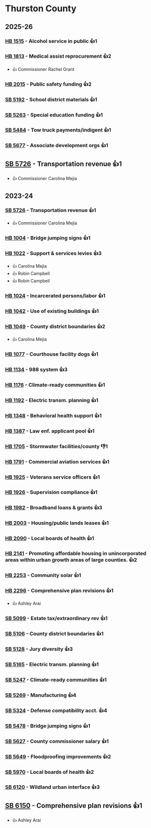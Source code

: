 # Thurston County
## 2025-26

### [HB 1515](/bill/2025-26/hb/1515/) - Alcohol service in public 👍1  

### [HB 1813](/bill/2025-26/hb/1813/) - Medical assist reprocurement 👍2  
* 👍 Commissioner Rachel Grant

### [HB 2015](/bill/2025-26/hb/2015/) - Public safety funding 👍2  

### [SB 5192](/bill/2025-26/sb/5192/) - School district materials 👍1  

### [SB 5263](/bill/2025-26/sb/5263/) - Special education funding 👍1  

### [SB 5484](/bill/2025-26/sb/5484/) - Tow truck payments/indigent 👍1  

### [SB 5677](/bill/2025-26/sb/5677/) - Associate development orgs 👍1  

## [SB 5726](/bill/2025-26/sb/5726/) - Transportation revenue 👍1  
* 👍 Commissioner Carolina Mejia

## 2023-24

### [SB 5726](/bill/2023-24/sb/5726/) - Transportation revenue 👍1  
* 👍 Commissioner Carolina Mejia

### [HB 1004](/bill/2023-24/hb/1004/) - Bridge jumping signs 👍1  

### [HB 1022](/bill/2023-24/hb/1022/) - Support & services levies 👍3  
* 👍 Carolina Mejia
* 👍 Robin Campbell
* 👍 Robin Campbell

### [HB 1024](/bill/2023-24/hb/1024/) - Incarcerated persons/labor 👍1  

### [HB 1042](/bill/2023-24/hb/1042/) - Use of existing buildings 👍1  

### [HB 1049](/bill/2023-24/hb/1049/) - County district boundaries 👍2  
* 👍 Carolina Mejia

### [HB 1077](/bill/2023-24/hb/1077/) - Courthouse facility dogs 👍1  

### [HB 1134](/bill/2023-24/hb/1134/) - 988 system 👍3  

### [HB 1176](/bill/2023-24/hb/1176/) - Climate-ready communities 👍1  

### [HB 1192](/bill/2023-24/hb/1192/) - Electric transm. planning 👍1  

### [HB 1348](/bill/2023-24/hb/1348/) - Behavioral health support 👍1  

### [HB 1387](/bill/2023-24/hb/1387/) - Law enf. applicant pool 👍1  

### [HB 1705](/bill/2023-24/hb/1705/) - Stormwater facilities/county  👎1 

### [HB 1791](/bill/2023-24/hb/1791/) - Commercial aviation services 👍1  

### [HB 1925](/bill/2023-24/hb/1925/) - Veterans service officers 👍1  

### [HB 1926](/bill/2023-24/hb/1926/) - Supervision compliance 👍1  

### [HB 1982](/bill/2023-24/hb/1982/) - Broadband loans & grants 👍3  

### [HB 2003](/bill/2023-24/hb/2003/) - Housing/public lands leases 👍1  

### [HB 2090](/bill/2023-24/hb/2090/) - Local boards of health 👍1  

### [HB 2141](/bill/2023-24/hb/2141/) - Promoting affordable housing in unincorporated areas within urban growth areas of large counties. 👍2  

### [HB 2253](/bill/2023-24/hb/2253/) - Community solar 👍1  

### [HB 2296](/bill/2023-24/hb/2296/) - Comprehensive plan revisions 👍1  
* 👍 Ashley Arai

### [SB 5099](/bill/2023-24/sb/5099/) - Estate tax/extraordinary rev 👍1  

### [SB 5106](/bill/2023-24/sb/5106/) - County district boundaries 👍1  

### [SB 5128](/bill/2023-24/sb/5128/) - Jury diversity 👍3  

### [SB 5165](/bill/2023-24/sb/5165/) - Electric transm. planning 👍1  

### [SB 5247](/bill/2023-24/sb/5247/) - Climate-ready communities 👍1  

### [SB 5269](/bill/2023-24/sb/5269/) - Manufacturing 👍4  

### [SB 5324](/bill/2023-24/sb/5324/) - Defense compatibility acct. 👍4  

### [SB 5478](/bill/2023-24/sb/5478/) - Bridge jumping signs 👍1  

### [SB 5627](/bill/2023-24/sb/5627/) - County commissioner salary 👍1  

### [SB 5649](/bill/2023-24/sb/5649/) - Floodproofing improvements 👍2  

### [SB 5970](/bill/2023-24/sb/5970/) - Local boards of health 👍2  

### [SB 6120](/bill/2023-24/sb/6120/) - Wildland urban interface 👍3  

## [SB 6150](/bill/2023-24/sb/6150/) - Comprehensive plan revisions 👍1  
* 👍 Ashley Arai
